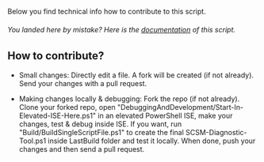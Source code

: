 Below you find technical info how to contribute to this script.

###### You landed here by mistake? Here is the [documentation](https://khusmeno-ms.github.io/CSS-SystemCenter-ServiceManager/SCSM-Diagnostic-Tool/) of this script.

## How to contribute?

- Small changes: 
Directly edit a file. A fork will be created (if not already). Send your changes with a pull request.

- Making changes locally & debugging: 
Fork the repo (if not already). Clone your forked repo, open "DebuggingAndDevelopment/Start-In-Elevated-ISE-Here.ps1" in an elevated PowerShell ISE, make your changes, test & debug inside ISE. 
If you want, run "Build/BuildSingleScriptFile.ps1" to create the final SCSM-Diagnostic-Tool.ps1 inside LastBuild folder and test it locally. 
When done, push your changes and then send a pull request.


